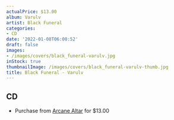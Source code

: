 ```yaml
---
actualPrice: $13.00
album: Varulv
artist: Black Funeral
categories:
- CD
date: '2022-01-08T06:00:52'
draft: false
images:
- /images/covers/black_funeral-varulv.jpg
inStock: true
thumbnailImage: /images/covers/black_funeral-varulv-thumb.jpg
title: Black Funeral - Varulv
---
```


## CD
* Purchase from [Arcane Altar](https://arcanealtar.bigcartel.com/product/black-funeral-varulv-cd) for $13.00
